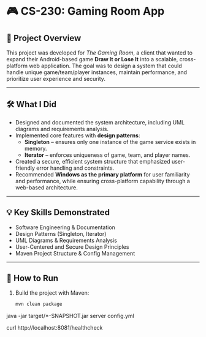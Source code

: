 # 🎮 CS-230: Gaming Room App

## 📖 Project Overview
This project was developed for *The Gaming Room*, a client that wanted to expand their Android-based game **Draw It or Lose It** into a scalable, cross-platform web application. The goal was to design a system that could handle unique game/team/player instances, maintain performance, and prioritize user experience and security.

---

## 🛠 What I Did
- Designed and documented the system architecture, including UML diagrams and requirements analysis.  
- Implemented core features with **design patterns**:  
  - **Singleton** – ensures only one instance of the game service exists in memory.  
  - **Iterator** – enforces uniqueness of game, team, and player names.  
- Created a secure, efficient system structure that emphasized user-friendly error handling and constraints.  
- Recommended **Windows as the primary platform** for user familiarity and performance, while ensuring cross-platform capability through a web-based architecture.  

---

## 💡 Key Skills Demonstrated
- Software Engineering & Documentation  
- Design Patterns (Singleton, Iterator)  
- UML Diagrams & Requirements Analysis  
- User-Centered and Secure Design Principles  
- Maven Project Structure & Config Management  

---

## 🚀 How to Run
1. Build the project with Maven:
   ```bash
   mvn clean package
java -jar target/*-SNAPSHOT.jar server config.yml

curl http://localhost:8081/healthcheck
